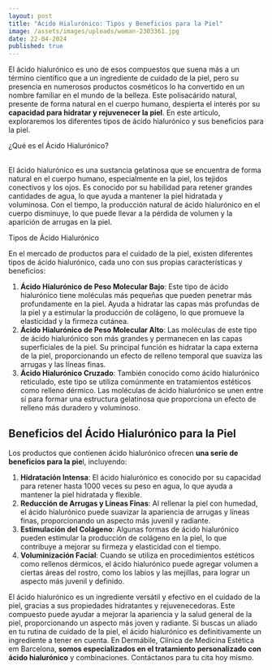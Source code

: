 ```yaml
---
layout: post
title: "Ácido Hialurónico: Tipos y Beneficios para la Piel"
image: /assets/images/uploads/woman-2303361.jpg
date: 22-04-2024
published: true
---
```

El ácido hialurónico es uno de esos compuestos que suena más a un término científico que a un ingrediente de cuidado de la piel, pero su presencia en numerosos productos cosméticos lo ha convertido en un nombre familiar en el mundo de la belleza. Este polisacárido natural, presente de forma natural en el cuerpo humano, despierta el interés por su **capacidad para hidratar y rejuvenecer la piel**. En este artículo, exploraremos los diferentes tipos de ácido hialurónico y sus beneficios para la piel.

¿Qué es el Ácido Hialurónico?

\
El ácido hialurónico es una sustancia gelatinosa que se encuentra de forma natural en el cuerpo humano, especialmente en la piel, los tejidos conectivos y los ojos. Es conocido por su habilidad para retener grandes cantidades de agua, lo que ayuda a mantener la piel hidratada y voluminosa. Con el tiempo, la producción natural de ácido hialurónico en el cuerpo disminuye, lo que puede llevar a la pérdida de volumen y la aparición de arrugas en la piel.

Tipos de Ácido Hialurónico

En el mercado de productos para el cuidado de la piel, existen diferentes tipos de ácido hialurónico, cada uno con sus propias características y beneficios:



1. **Ácido Hialurónico de Peso Molecular Bajo**: Este tipo de ácido hialurónico tiene moléculas más pequeñas que pueden penetrar más profundamente en la piel. Ayuda a hidratar las capas más profundas de la piel y a estimular la producción de colágeno, lo que promueve la elasticidad y la firmeza cutánea.
2. **Ácido Hialurónico de Peso Molecular Alto**: Las moléculas de este tipo de ácido hialurónico son más grandes y permanecen en las capas superficiales de la piel. Su principal función es hidratar la capa externa de la piel, proporcionando un efecto de relleno temporal que suaviza las arrugas y las líneas finas.
3. **Ácido Hialurónico Cruzado**: También conocido como ácido hialurónico reticulado, este tipo se utiliza comúnmente en tratamientos estéticos como relleno dérmico. Las moléculas de ácido hialurónico se unen entre sí para formar una estructura gelatinosa que proporciona un efecto de relleno más duradero y voluminoso.

## Beneficios del Ácido Hialurónico para la Piel

Los productos que contienen ácido hialurónico ofrecen **una serie de beneficios para la pie**l, incluyendo:

1. **Hidratación Intensa**: El ácido hialurónico es conocido por su capacidad para retener hasta 1000 veces su peso en agua, lo que ayuda a mantener la piel hidratada y flexible.
2. **Reducción de Arrugas y Líneas Finas**: Al rellenar la piel con humedad, el ácido hialurónico puede suavizar la apariencia de arrugas y líneas finas, proporcionando un aspecto más juvenil y radiante.
3. **Estimulación del Colágeno**: Algunas formas de ácido hialurónico pueden estimular la producción de colágeno en la piel, lo que contribuye a mejorar su firmeza y elasticidad con el tiempo.
4. **Voluminización Facial**: Cuando se utiliza en procedimientos estéticos como rellenos dérmicos, el ácido hialurónico puede agregar volumen a ciertas áreas del rostro, como los labios y las mejillas, para lograr un aspecto más juvenil y definido.

El ácido hialurónico es un ingrediente versátil y efectivo en el cuidado de la piel, gracias a sus propiedades hidratantes y rejuvenecedoras. Este compuesto puede ayudar a mejorar la apariencia y la salud general de la piel, proporcionando un aspecto más joven y radiante. Si buscas un aliado en tu rutina de cuidado de la piel, el ácido hialurónico es definitivamente un ingrediente a tener en cuenta. En Dermábile, Clínica de Medicina Estética em Barcelona, **somos especializados en el tratamiento personalizado con ácido hialurónico** y combinaciones. Contáctanos para tu cita hoy mismo.